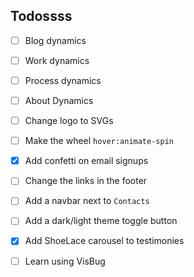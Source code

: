 
## Todossss

- [ ] Blog dynamics
- [ ] Work dynamics
- [ ] Process dynamics
- [ ] About Dynamics

- [ ] Change logo to SVGs
- [ ] Make the wheel `hover:animate-spin`
- [x] Add confetti on email signups
- [ ] Change the links in the footer

- [ ] Add a navbar next to `Contacts`
- [ ] Add a dark/light theme toggle button

- [x] Add ShoeLace carousel to testimonies
- [ ] Learn using VisBug